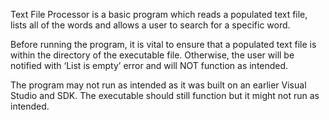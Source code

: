 Text File Processor is a basic program which reads a populated text file, lists all of the words and allows a user to search for a specific word.

Before running the program, it is vital to ensure that a populated text file is within the directory of the executable file. Otherwise, the user will be notified with ‘List is empty’ error and will NOT function as intended. 

The program may not run as intended as it was built on an earlier Visual Studio and SDK. The executable should still function but it might not run as intended.
